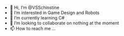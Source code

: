 - 👋 Hi, I’m @VSSchinstine
- 👀 I’m interested in Game Design and Robots
- 🌱 I’m currently learning C#
- 💞️ I’m looking to collaborate on nothing at the moment
- 📫 How to reach me ...

<!---
VSSchinstine/VSSchinstine is a ✨ special ✨ repository because its `README.md` (this file) appears on your GitHub profile.
You can click the Preview link to take a look at your changes.
--->
